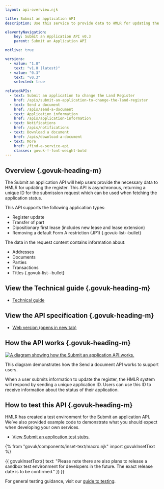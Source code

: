 ```yaml
---
layout: api-overview.njk

title: Submit an application API
description: Use this service to provide data to HMLR for updating the register.

eleventyNavigation:
    key: Submit an Application API v0.3
    parent: Submit an Application API

notlive: true

versions:
  - value: "1.0"
    text: "v1.0 (latest)"
  - value: "0.3"
    text: "v0.3"
    selected: true
    
relatedAPIs:
  - text: Submit an application to change the Land Register
    href: /apis/submit-an-application-to-change-the-land-register 
  - text: Send a document
    href: /apis/send-a-document
  - text: Application information
    href: /apis/application-information
  - text: Notifications
    href: /apis/notifications
  - text: Download a document
    href: /apis/download-a-document
  - text: More
    href: /find-a-service-api
    classes: govuk-!-font-weight-bold
---
```


<section>

## Overview {.govuk-heading-m}


The Submit an application API will help users provide the necessary data to HMLR for updating the register. This API is asynchronous, returning a unique ID for the submission request which can be used when fetching the application status.

This API supports the following application types:

- Register update
- Transfer of part
- Dipositionary first lease (includes new lease and lease extension)
- Removing a default Form A restriction (JP1)
{.govuk-list--bullet}

The data in the request content contains information about:

- Addresses
- Documents
- Parties
- Transactions
- Titles
{.govuk-list--bullet}

</section>
<section>

## View the Technical guide {.govuk-heading-m}

<ul class="govuk-list"> <!-- Default render for `- list` style lists is to add bullet points, which we don't want here. -->
  <li>
    <a class="govuk-link" href="/apis/submit-an-application/0.3/technical-guide">Technical guide</a>
  </li>
</ul>

</section>
<section>

## View the API specification {.govuk-heading-m}

<ul class="govuk-list"> <!-- Default render for `- list` style lists is to add bullet points, which we don't want here. -->
  <li>
    <a class="govuk-link" href="https://landregistry.github.io/bgtechdoc/documents/submit-an-application-to-change-the-register/v0.3/openapi.html#tag/Submit-an-application-API" rel="noreferrer noopener" target="_blank">Web version (opens in new tab)</a>
  </li>
</ul>

</section>
<section>

## How the API works {.govuk-heading-m}

<a target="_blank" href="/assets/images/SubmitAnApplication.png">
  <img class="govuk-!-margin-bottom-3" src="/assets/images/SubmitAnApplication.png" alt="A diagram showing how the Submit an application API works.">
</a>

This diagram demonstrates how the Send a document API works to support users.

When a user submits information to update the register, the HMLR system will respond by sending a unique application ID. Users can use this ID to receive information about the status of their application.

</section>
<section>

## How to test this API {.govuk-heading-m}

HMLR has created a test environment for the Submit an application API. We’ve also provided example code to demonstrate what you should expect when developing your own services.

<ul class="govuk-list">
  <li>
    <a class="govuk-link" href="/apis/submit-an-application/0.3/test-stubs">View Submit an application test stubs.</a>
  </li>
</ul>


{% from "govuk/components/inset-text/macro.njk" import govukInsetText %}

{{ govukInsetText({
  text: "Please note there are also plans to release a sandbox test environment for developers in the future. The exact release date is to be confirmed."
}) }}

For general testing guidance, visit our [guide to testing](/a-guide-to-testing).

</section>
